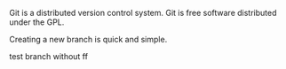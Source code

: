 Git is a distributed version control system.
Git is free software distributed under the GPL.



Creating a new branch is quick and simple.

test branch without ff
